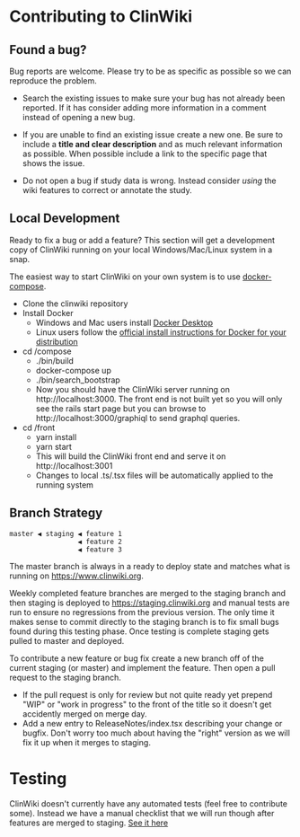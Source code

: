 # Contributing to ClinWiki

## Found a bug?

Bug reports are welcome. Please try to be as specific as possible so we can reproduce the problem. 

- Search the existing issues to make sure your bug has not already been reported. If it has consider adding more information in a comment instead of opening a new bug.

- If you are unable to find an existing issue create a new one.  Be sure to include a **title and clear description** and as much relevant information as possible. When possible include a link to the specific page that shows the issue.

- Do not open a bug if study data is wrong. Instead consider _using_ the wiki features to correct or annotate the study.


## Local Development

Ready to fix a bug or add a feature? This section will get a development copy of ClinWiki running on your local Windows/Mac/Linux system in a snap.

The easiest way to start ClinWiki on your own system is to use [docker-compose](https://docs.docker.com/compose/). 

- Clone the clinwiki repository
- Install Docker
    - Windows and Mac users install [Docker Desktop](https://www.docker.com/products/docker-desktop)
    - Linux users follow the [official install instructions for Docker for your distribution](https://docs.docker.com/install/#supported-platforms)
- cd /compose
    - ./bin/build
    - docker-compose up
    - ./bin/search_bootstrap
    - Now you should have the ClinWiki server running on http://localhost:3000.  The front end is not built yet so you will only see the rails start page but you can browse to http://localhost:3000/graphiql to send graphql queries.
- cd /front
    - yarn install
    - yarn start
    - This will build the ClinWiki front end and serve it on http://localhost:3001
    - Changes to local .ts/.tsx files will be automatically applied to the running system


## Branch Strategy

```
master ◀ staging ◀ feature 1
                 ◀ feature 2
                 ◀ feature 3 
```

The master branch is always in a ready to deploy state and matches what is running on https://www.clinwiki.org.  

Weekly completed feature branches are merged to the staging branch and then staging is deployed to https://staging.clinwiki.org and manual tests are run to ensure no regressions from the previous version.  The only time it makes sense to commit directly to the staging branch is to fix small bugs found during this testing phase.  Once testing is complete staging gets pulled to master and deployed.

To contribute a new feature or bug fix create a new branch off of the current staging (or master) and implement the feature.  Then open a pull request to the staging branch.  

- If the pull request is only for review but not quite ready yet prepend "WIP" or "work in progress" to the front of the title so it doesn't get accidently merged on merge day.
- Add a new entry to ReleaseNotes/index.tsx describing your change or bugfix.  Don't worry too much about having the "right" version as we will fix it up when it merges to staging.


# Testing

ClinWiki doesn't currently have any automated tests (feel free to contribute some).  Instead we have a manual checklist that we will run though after features are merged to staging.  [See it here](TESTING.md)


